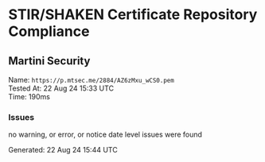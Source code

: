 # STIR/SHAKEN Certificate Repository Compliance

## Martini Security

Name: `https://p.mtsec.me/2884/AZ6zMxu_wCS0.pem`\
Tested At: 22 Aug 24 15:33 UTC\
Time: 190ms

### Issues

no warning, or error, or notice date level issues were found

Generated: 22 Aug 24 15:44 UTC
